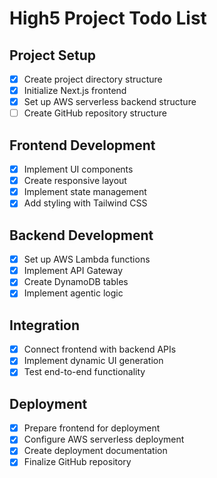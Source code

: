 # High5 Project Todo List

## Project Setup
- [x] Create project directory structure
- [x] Initialize Next.js frontend
- [x] Set up AWS serverless backend structure
- [ ] Create GitHub repository structure

## Frontend Development
- [x] Implement UI components
- [x] Create responsive layout
- [x] Implement state management
- [x] Add styling with Tailwind CSS

## Backend Development
- [x] Set up AWS Lambda functions
- [x] Implement API Gateway
- [x] Create DynamoDB tables
- [x] Implement agentic logic

## Integration
- [x] Connect frontend with backend APIs
- [x] Implement dynamic UI generation
- [x] Test end-to-end functionality

## Deployment
- [x] Prepare frontend for deployment
- [x] Configure AWS serverless deployment
- [x] Create deployment documentation
- [x] Finalize GitHub repository
